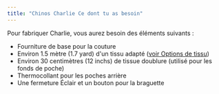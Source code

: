 ```yaml
---
title: "Chinos Charlie Ce dont tu as besoin"
---
```


Pour fabriquer Charlie, vous aurez besoin des éléments suivants :

- Fourniture de base pour la couture
- Environ 1.5 mètre (1.7 yard) d'un tissu adapté ([voir Options de tissu](/docs/designs/charlie/fabric))
- Environ 30 centimètres (12 inchs) de tissue doublure (utilisé pour les fonds de poche)
- Thermocollant pour les poches arrière
- Une fermeture Éclair et un bouton pour la braguette
